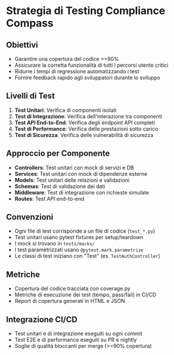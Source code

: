 # Strategia di Testing Compliance Compass

## Obiettivi
- Garantire una copertura del codice >=90%
- Assicurare la corretta funzionalità di tutti i percorsi utente critici
- Ridurre i tempi di regressione automatizzando i test
- Fornire feedback rapido agli sviluppatori durante lo sviluppo

## Livelli di Test
1. **Test Unitari**: Verifica di componenti isolati
2. **Test di Integrazione**: Verifica dell'interazione tra componenti
3. **Test API End-to-End**: Verifica degli endpoint API completi
4. **Test di Performance**: Verifica delle prestazioni sotto carico
5. **Test di Sicurezza**: Verifica delle vulnerabilità di sicurezza

## Approccio per Componente
- **Controllers**: Test unitari con mock di servizi e DB
- **Services**: Test unitari con mock di dipendenze esterne
- **Models**: Test unitari delle relazioni e validazioni
- **Schemas**: Test di validazione dei dati
- **Middleware**: Test di integrazione con richieste simulate
- **Routes**: Test API end-to-end

## Convenzioni
- Ogni file di test corrisponde a un file di codice (`test_*.py`)
- Test unitari usano pytest fixtures per setup/teardown
- I mock si trovano in `tests/mocks/`
- I test parametrizzati usano `@pytest.mark.parametrize`
- Le classi di test iniziano con "Test" (es. `TestAuthController`)

## Metriche
- Copertura del codice tracciata con coverage.py
- Metriche di esecuzione dei test (tempo, pass/fail) in CI/CD
- Report di copertura generati in HTML e JSON

## Integrazione CI/CD
- Test unitari e di integrazione eseguiti su ogni commit
- Test E2E e di performance eseguiti su PR e nightly
- Soglie di qualità bloccanti per merge (>=90% copertura)